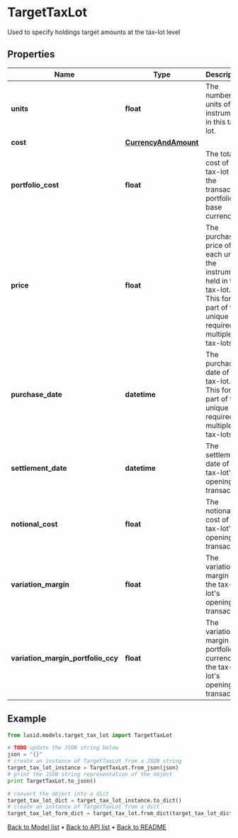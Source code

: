 # TargetTaxLot

Used to specify holdings target amounts at the tax-lot level

## Properties
Name | Type | Description | Notes
------------ | ------------- | ------------- | -------------
**units** | **float** | The number of units of the instrument in this tax-lot. | 
**cost** | [**CurrencyAndAmount**](CurrencyAndAmount.md) |  | [optional] 
**portfolio_cost** | **float** | The total cost of the tax-lot in the transaction portfolio&#39;s base currency. | [optional] 
**price** | **float** | The purchase price of each unit of the instrument held in this tax-lot. This forms part of the unique key required for multiple tax-lots. | [optional] 
**purchase_date** | **datetime** | The purchase date of this tax-lot. This forms part of the unique key required for multiple tax-lots. | [optional] 
**settlement_date** | **datetime** | The settlement date of the tax-lot&#39;s opening transaction. | [optional] 
**notional_cost** | **float** | The notional cost of the tax-lot&#39;s opening transaction. | [optional] 
**variation_margin** | **float** | The variation margin of the tax-lot&#39;s opening transaction. | [optional] 
**variation_margin_portfolio_ccy** | **float** | The variation margin in portfolio currency of the tax-lot&#39;s opening transaction. | [optional] 

## Example

```python
from lusid.models.target_tax_lot import TargetTaxLot

# TODO update the JSON string below
json = "{}"
# create an instance of TargetTaxLot from a JSON string
target_tax_lot_instance = TargetTaxLot.from_json(json)
# print the JSON string representation of the object
print TargetTaxLot.to_json()

# convert the object into a dict
target_tax_lot_dict = target_tax_lot_instance.to_dict()
# create an instance of TargetTaxLot from a dict
target_tax_lot_form_dict = target_tax_lot.from_dict(target_tax_lot_dict)
```
[Back to Model list](../README.md#documentation-for-models) &#8226; [Back to API list](../README.md#documentation-for-api-endpoints) &#8226; [Back to README](../README.md)


